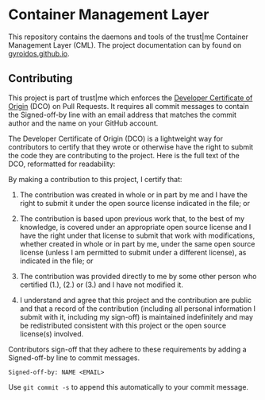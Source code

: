 
# Container Management Layer

This repository contains the daemons and tools of the trust|me Container Management Layer (CML).
The project documentation can by found on [gyroidos.github.io](https://gyroidos.github.io).

## Contributing

This project is part of trust|me which enforces the [Developer Certificate of Origin](https://developercertificate.org/) (DCO) on Pull Requests. It requires all commit messages to contain the Signed-off-by line with an email address that matches the commit author and the name on your GitHub account.

The Developer Certificate of Origin (DCO) is a lightweight way for contributors to certify that they wrote or otherwise have the right to submit the code they are contributing to the project. Here is the full text of the DCO, reformatted for readability:

By making a contribution to this project, I certify that:

1. The contribution was created in whole or in part by me and I have the right to submit it under the open source license indicated in the file; or

2. The contribution is based upon previous work that, to the best of my knowledge, is covered under an appropriate open source license and I have the right under that license to submit that work with modifications, whether created in whole or in part by me, under the same open source license (unless I am permitted to submit under a different license), as indicated in the file; or

3. The contribution was provided directly to me by some other person who certified (1.), (2.) or (3.) and I have not modified it.

4. I understand and agree that this project and the contribution are public and that a record of the contribution (including all personal information I submit with it, including my sign-off) is maintained indefinitely and may be redistributed consistent with this project or the open source license(s) involved.

Contributors sign-off that they adhere to these requirements by adding a Signed-off-by line to commit messages.

```
Signed-off-by: NAME <EMAIL>
```

Use `git commit -s` to append this automatically to your commit message.

